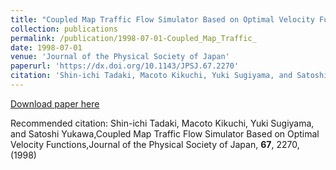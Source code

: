 ```yaml
---
title: "Coupled Map Traffic Flow Simulator Based on Optimal Velocity Functions"
collection: publications
permalink: /publication/1998-07-01-Coupled_Map_Traffic_
date: 1998-07-01
venue: 'Journal of the Physical Society of Japan'
paperurl: 'https://dx.doi.org/10.1143/JPSJ.67.2270'
citation: 'Shin-ichi Tadaki, Macoto Kikuchi, Yuki Sugiyama, and Satoshi Yukawa,Coupled Map Traffic Flow Simulator Based on Optimal Velocity Functions,Journal of the Physical Society of Japan, <b>67</b>, 2270, (1998)'
---
```


<a href='https://dx.doi.org/10.1143/JPSJ.67.2270'>Download paper here</a>

Recommended citation: Shin-ichi Tadaki, Macoto Kikuchi, Yuki Sugiyama, and Satoshi Yukawa,Coupled Map Traffic Flow Simulator Based on Optimal Velocity Functions,Journal of the Physical Society of Japan, <b>67</b>, 2270, (1998)